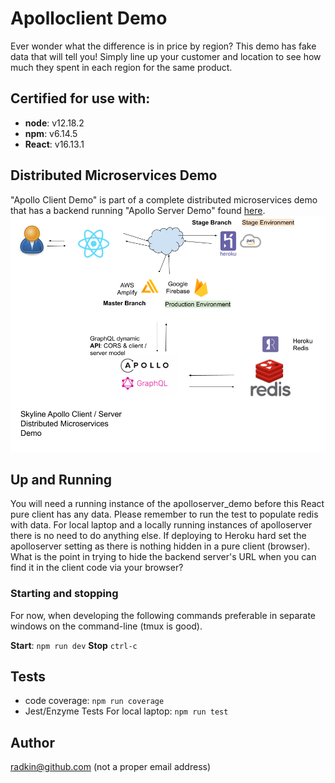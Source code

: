 # Apolloclient Demo
Ever wonder what the difference is in price by region? This demo has fake data that will tell you! Simply line up your customer and location to see how much they spent in each region for the same product.

## Certified for use with:
* **node**: v12.18.2
* **npm**: v6.14.5
* **React**: v16.13.1

## Distributed Microservices Demo
"Apollo Client Demo" is part of a complete distributed microservices demo that has a backend running "Apollo Server Demo" found [here](https://github.com/radkin/apolloserver_demo).
![root directory](src/assets/images/Apollo_client_server.png)

## Up and Running
You will need a running instance of the apolloserver_demo before this React pure client has any data. Please remember to run the test to populate redis with data. For local laptop and a locally running instances of apolloserver there is no need to do anything else. If deploying to Heroku hard set the apolloserver setting as there is nothing hidden in a pure client (browser). What is the point in trying to hide the backend server's URL when you can find it in the client code via your browser?

### Starting and stopping
For now, when developing the following commands preferable in separate windows
on the command-line (tmux is good).

**Start**: `npm run dev`
**Stop** `ctrl-c`

## Tests
* code coverage: `npm run coverage`
* Jest/Enzyme Tests
For local laptop: `npm run test`

## Author
radkin@github.com (not a proper email address)
